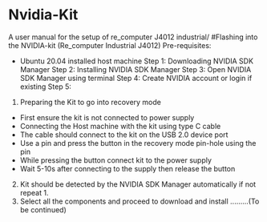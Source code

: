 # Nvidia-Kit
A user manual for the setup of re_computer J4012 industrial/ 
#Flashing into the NVIDIA-kit (Re_computer Industrial J4012)
Pre-requisites:
- Ubuntu 20.04 installed host machine
Step 1:
Downloading NVIDIA SDK Manager
Step 2: 
Installing NVIDIA SDK Manager
Step 3:
Open NVIDIA SDK Manager using terminal 
Step 4:
Create NVIDIA account or login if existing
Step 5:
1. Preparing the Kit to go into recovery mode
- First ensure the kit is not connected to power supply
- Connecting the Host machine with the kit using type C cable
- The cable should connect to the kit on the USB 2.0 device port
- Use a pin and press the button in the recovery mode pin-hole using the pin
- While pressing the button connect kit to the power supply
- Wait 5-10s after connecting to the supply then release the button
2. Kit should be detected by the NVIDIA SDK Manager automatically if not repeat 1.
3. Select all the components and proceed to download and install
.........(To be continued) 
